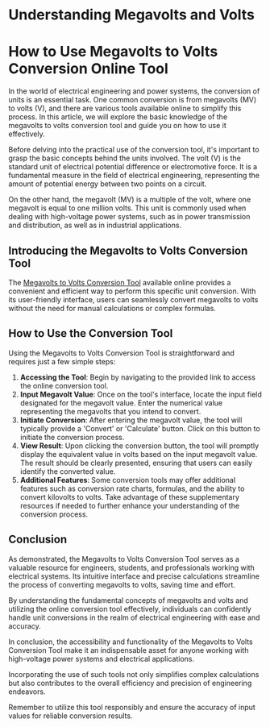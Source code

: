 Understanding Megavolts and Volts
=================================

How to Use Megavolts to Volts Conversion Online Tool
====================================================

In the world of electrical engineering and power systems, the conversion of units is an essential task. One common conversion is from megavolts (MV) to volts (V), and there are various tools available online to simplify this process. In this article, we will explore the basic knowledge of the megavolts to volts conversion tool and guide you on how to use it effectively.

Before delving into the practical use of the conversion tool, it's important to grasp the basic concepts behind the units involved. The volt (V) is the standard unit of electrical potential difference or electromotive force. It is a fundamental measure in the field of electrical engineering, representing the amount of potential energy between two points on a circuit.

On the other hand, the megavolt (MV) is a multiple of the volt, where one megavolt is equal to one million volts. This unit is commonly used when dealing with high-voltage power systems, such as in power transmission and distribution, as well as in industrial applications.

Introducing the Megavolts to Volts Conversion Tool
--------------------------------------------------

The [Megavolts to Volts Conversion Tool](https://www.onlinecalculatorsfree.com/convert/megavolts-to-volts.html) available online provides a convenient and efficient way to perform this specific unit conversion. With its user-friendly interface, users can seamlessly convert megavolts to volts without the need for manual calculations or complex formulas.

How to Use the Conversion Tool
------------------------------

Using the Megavolts to Volts Conversion Tool is straightforward and requires just a few simple steps:

1. **Accessing the Tool**: Begin by navigating to the provided link to access the online conversion tool.
2. **Input Megavolt Value**: Once on the tool's interface, locate the input field designated for the megavolt value. Enter the numerical value representing the megavolts that you intend to convert.
3. **Initiate Conversion**: After entering the megavolt value, the tool will typically provide a 'Convert' or 'Calculate' button. Click on this button to initiate the conversion process.
4. **View Result**: Upon clicking the conversion button, the tool will promptly display the equivalent value in volts based on the input megavolt value. The result should be clearly presented, ensuring that users can easily identify the converted value.
5. **Additional Features**: Some conversion tools may offer additional features such as conversion rate charts, formulas, and the ability to convert kilovolts to volts. Take advantage of these supplementary resources if needed to further enhance your understanding of the conversion process.

Conclusion
----------

As demonstrated, the Megavolts to Volts Conversion Tool serves as a valuable resource for engineers, students, and professionals working with electrical systems. Its intuitive interface and precise calculations streamline the process of converting megavolts to volts, saving time and effort.

By understanding the fundamental concepts of megavolts and volts and utilizing the online conversion tool effectively, individuals can confidently handle unit conversions in the realm of electrical engineering with ease and accuracy.

In conclusion, the accessibility and functionality of the Megavolts to Volts Conversion Tool make it an indispensable asset for anyone working with high-voltage power systems and electrical applications.

Incorporating the use of such tools not only simplifies complex calculations but also contributes to the overall efficiency and precision of engineering endeavors.

Remember to utilize this tool responsibly and ensure the accuracy of input values for reliable conversion results.